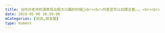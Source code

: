 ```yaml
---
title: 当你对老师的课表现出极大兴趣的时候🍵<br><br>你甚至可以白嫖全套。。。<br><br>感谢某人的打泡@周金鑫@郭斯文<br><br>卑微.jpg
date: 2019-05-06 16:59:00
mCategories: [说说,朋友圈]
type: moment
---
```


<div id="pics-20190506165900"></div>

<script>
var data = [
    {"link": "2019-05-06_000000.jpeg", "type": "shuoshuo"},
    {"link": "2019-05-06_000001.jpeg", "type": "shuoshuo"},
    {"link": "2019-05-06_000002.jpeg", "type": "shuoshuo"}
];
picsRender(data, "pics-20190506165900");
</script>
